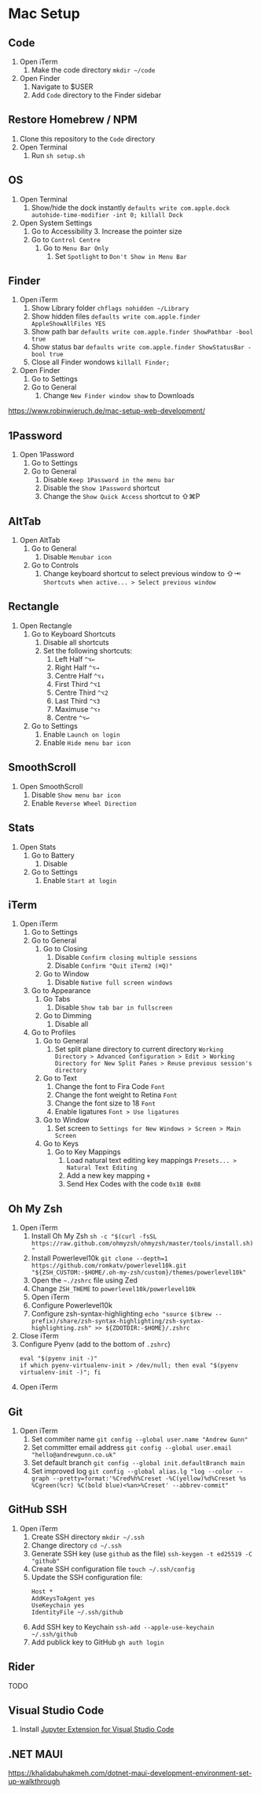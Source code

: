 # Mac Setup

## Code

1. Open iTerm
    1. Make the code directory `mkdir ~/code`
1. Open Finder
    1. Navigate to $USER
    1. Add `Code` directory to the Finder sidebar

## Restore Homebrew / NPM

1. Clone this repository to the `Code` directory
1. Open Terminal
    1. Run `sh setup.sh`

## OS

1. Open Terminal
    1. Show/hide the dock instantly `defaults write com.apple.dock autohide-time-modifier -int 0; killall Dock`
1. Open System Settings
    1. Go to Accessibility
        3. Increase the pointer size
    1. Go to `Control Centre`
        1. Go to `Menu Bar Only`
            1. Set `Spotlight` to `Don't Show in Menu Bar`

## Finder

1. Open iTerm
    1. Show Library folder `chflags nohidden ~/Library`
    1. Show hidden files `defaults write com.apple.finder AppleShowAllFiles YES`
    1. Show path bar `defaults write com.apple.finder ShowPathbar -bool true`
    1. Show status bar `defaults write com.apple.finder ShowStatusBar -bool true`
    1. Close all Finder wondows `killall Finder;`
1. Open Finder 
    1. Go to Settings
    1. Go to General
        1. Change `New Finder window show` to Downloads

https://www.robinwieruch.de/mac-setup-web-development/

## 1Password

1. Open 1Password
    1. Go to Settings
    1. Go to General
        1. Disable `Keep 1Password in the menu bar`
        1. Disable the `Show 1Password` shortcut
        1. Change the `Show Quick Access` shortcut to ⇧⌘P

## AltTab

1. Open AltTab
    1. Go to General
        1. Disable `Menubar icon`
    1. Go to Controls
        1. Change keyboard shortcut to select previous window to ⇧⇥ `Shortcuts when active... > Select previous window`

## Rectangle

1. Open Rectangle
    1. Go to Keyboard Shortcuts
        1. Disable all shortcuts
        1. Set the following shortcuts:
            1. Left Half `^⌥←`
            1. Right Half `^⌥→`
            1. Centre Half `^⌥↓`
            1. First Third `^⌥1`
            1. Centre Third `^⌥2`
            1. Last Third `^⌥3`
            1. Maximuse `^⌥↑`
            1. Centre `^⌥↩`
    1. Go to Settings
        1.  Enable `Launch on login`
        1.  Enable `Hide menu bar icon`
  
## SmoothScroll

1. Open SmoothScroll
    1. Disable `Show menu bar icon`
    1. Enable `Reverse Wheel Direction`

## Stats

1. Open Stats
    1. Go to Battery
        1. Disable
    1. Go to Settings
        1. Enable `Start at login`

## iTerm

1. Open iTerm
    1. Go to Settings
    1. Go to General
        1. Go to Closing
            1. Disable `Confirm closing multiple sessions`
            1. Disable `Confirm "Quit iTerm2 (⌘Q)"`
        1. Go to Window
            1. Disable `Native full screen windows`
    1. Go to Appearance
        1. Go Tabs
            1. Disable `Show tab bar in fullscreen`
        1. Go to Dimming
            1. Disable all 
    1. Go to Profiles
        1. Go to General
            1. Set split plane directory to current directory `Working Directory > Advanced Configuration > Edit > Working Directory for New Split Panes > Reuse previous session's directory`
        1. Go to Text
            1. Change the font to Fira Code `Font`
            1. Change the font weight to Retina `Font`
            1. Change the font size to 18 `Font`
            1. Enable ligatures `Font > Use ligatures`
        1. Go to Window
            1. Set screen to `Settings for New Windows > Screen > Main Screen`
        1. Go to Keys
            1. Go to Key Mappings
                1. Load natural text editing key mappings `Presets... > Natural Text Editing`
                2. Add a new key mapping `+`
                3. Send Hex Codes with the code `0x1B 0x08`

## Oh My Zsh

1. Open iTerm
    1. Install Oh My Zsh `sh -c "$(curl -fsSL https://raw.github.com/ohmyzsh/ohmyzsh/master/tools/install.sh)"`
    1. Install Powerlevel10k `git clone --depth=1 https://github.com/romkatv/powerlevel10k.git "${ZSH_CUSTOM:-$HOME/.oh-my-zsh/custom}/themes/powerlevel10k"`
    1. Open the `~./zshrc` file using Zed
    1. Change `ZSH_THEME` to `powerlevel10k/powerlevel10k`
    1. Open iTerm
    1. Configure Powerlevel10k
    1. Configure zsh-syntax-highlighting  `echo "source $(brew --prefix)/share/zsh-syntax-highlighting/zsh-syntax-highlighting.zsh" >> ${ZDOTDIR:-$HOME}/.zshrc` 
1. Close iTerm
1. Configure Pyenv (add to the bottom of `.zshrc`)
    ```
    eval "$(pyenv init -)"
    if which pyenv-virtualenv-init > /dev/null; then eval "$(pyenv virtualenv-init -)"; fi
    ```
1. Open iTerm

## Git

1. Open iTerm
    1. Set commiter name `git config --global user.name "Andrew Gunn"`
    1. Set committer email address `git config --global user.email "hello@andrewgunn.co.uk"`
    1. Set default branch `git config --global init.defaultBranch main`
    1. Set improved log `git config --global alias.lg "log --color --graph --pretty=format:'%Cred%h%Creset -%C(yellow)%d%Creset %s %Cgreen(%cr) %C(bold blue)<%an>%Creset' --abbrev-commit"`

## GitHub SSH

1. Open iTerm
    1. Create SSH directory `mkdir ~/.ssh`
    1. Change directory `cd ~/.ssh`
    1. Generate SSH key (use `github` as the file) `ssh-keygen -t ed25519 -C "github"`
    1. Create SSH configuration file `touch ~/.ssh/config`
    1. Update the SSH configuration file:
        ```
        Host *
        AddKeysToAgent yes
        UseKeychain yes
        IdentityFile ~/.ssh/github
        ```
    1. Add SSH key to Keychain `ssh-add --apple-use-keychain ~/.ssh/github`
    1. Add publick key to GitHub `gh auth login`

## Rider

TODO

## Visual Studio Code

1. Install [Jupyter Extension for Visual Studio Code](https://marketplace.visualstudio.com/items?itemName=ms-toolsai.jupyter)

## .NET MAUI

https://khalidabuhakmeh.com/dotnet-maui-development-environment-set-up-walkthrough
